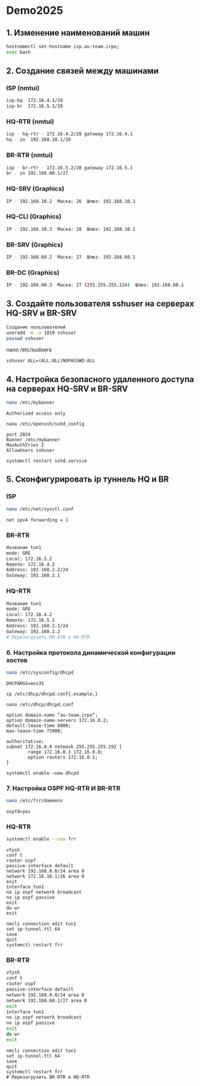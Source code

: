 # Demo2025
## 1. Изменение наименований машин
```bash
hostnamectl set-hostname isp.au-team.irpo;
exec bash
```
## 2. Создание связей между машинами
### ISP (nmtui)
```bash
isp-hq  172.16.4.1/28
isp-br  172.16.5.1/28
```
### HQ-RTR (nmtui)
```bash
isp - hq-rtr - 172.16.4.2/28 gateway 172.16.4.1 
hq - in  192.168.10.1/26
```
### BR-RTR (nmtui)
```bash
isp - br-rtr - 172.16.5.2/28 gateway 172.16.5.1 
br - in 192.168.60.1/27
```
### HQ-SRV (Graphics)
```bash
IP - 192.168.10.2  Маска: 26  Шлюз: 192.168.10.1
```
### HQ-CLI (Graphics)
```bash
IP - 192.168.10.3  Маска: 28  Шлюз: 192.168.10.1
```
### BR-SRV (Graphics)
```bash
IP - 192.168.60.2  Маска: 27  Шлюз: 192.168.60.1
```
### BR-DC (Graphics)
```bash
IP - 192.168.60.3  Маска: 27 (255.255.255.224)  Шлюз: 192.168.60.1
```
## 3. Создайте пользователя sshuser на серверах HQ-SRV и BR-SRV
```bash
Создание пользователей
useradd -m -u 1010 sshuser
passwd sshuser
```
nano /etc/sudoers
```
sshuser ALL=(ALL:ALL)NOPASSWD:ALL
```
## 4. Настройка безопасного удаленного доступа на серверах HQ-SRV и BR-SRV
```bash
nano /etc/mybanner
```
```
Authorized access only
```
```
nano /etc/openssh/sshd_config
```
```
port 2024
Banner /etc/mybanner
MaxAuthTries 2
AllowUsers sshuser
```
```
systemctl restart sshd.service
```
## 5. Сконфигурировать ip туннель HQ и BR
### ISP
```bash
nano /etc/net/sysctl.conf
```
```
net ipv4 forwarding = 1
```
### BR-RTR
```bash
Название tun1
mode: GRE
Local: 172.16.5.2
Remote: 172.16.4.2
Address: 192.168.2.2/24
Gateway: 192.168.2.1
```
### HQ-RTR
```bash
Название tun1
mode: GRE
Local: 172.16.4.2
Remote: 172.16.5.2
Address: 192.168.2.1/24
Gateway: 192.168.2.2
# Перезагрузить BR-RTR и HQ-RTR 
```

### 6. Настройка протокола динамической конфигурации хостов 
```bash
nano /etc/sysconfig/dhcpd
```
```
DHCPARGS=ens35
```
```
cp /etc/dhcp/dhcpd.conf{.example,}
```
```
nano /etc/dhcp/dhcpd.conf
```
```
option domain-name “au-team.irpo”;
option domain-name-servers 172.16.0.2;
default-lease-time 6000;
max-lease-time 72000;

authoritative;
subnet 172.16.0.0 netmask 255.255.255.192 {
        range 172.16.0.3 172.16.0.8;
        option routers 172.16.0.1;
}
```
```
systemctl enable –now dhcpd
```
### 7. Настройка OSPF HQ-RTR И BR-RTR
```bash
nano /etc/frr/daemons
```
```
ospfd=yes
```
### HQ-RTR
```bash
systemctl enable --now frr
```
```
vtysh
conf t
router ospf
passive-interface default
network 192.168.0.0/24 area 0
network 172.16.10.1/26 area 0 
exit
interface tun1
no ip ospf network broadcast
no ip ospf passive
exit
do wr
exit
```
```
nmcli connection edit tun1
set ip-tunnel.ttl 64
save
quit
systemctl restart frr
```
### BR-RTR
```bash
vtysh
conf t
router ospf
passive-interface default
network 192.168.0.0/24 area 0
network 192.168.60.1/27 area 0 
exit
interface tun1
no ip ospf network broadcast
no ip ospf passive
exit
do wr
exit
```
```
nmcli connection edit tun1
set ip-tunnel.ttl 64
save
quit
systemctl restart frr
# Перезагрузить BR-RTR и HQ-RTR
```





